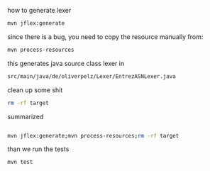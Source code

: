 how to generate lexer
```sh
mvn jflex:generate
```
since there is a bug, you need to copy the resource manually from:
```sh
mvn process-resources
```

this generates java source class lexer in 
```sh
src/main/java/de/oliverpelz/Lexer/EntrezASNLexer.java
```
clean up some shit
```sh
rm -rf target
```

summarized
```sh

mvn jflex:generate;mvn process-resources;rm -rf target
```

than we run the tests
```sh
mvn test

```
